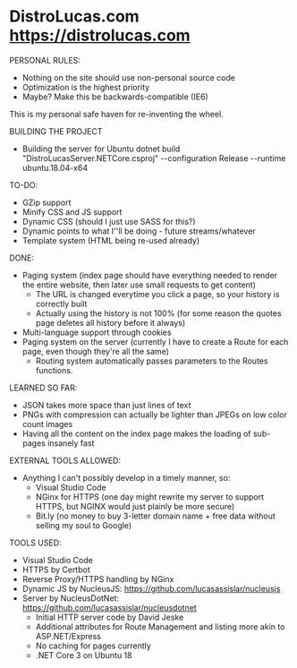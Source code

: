 # DistroLucas.com https://distrolucas.com

PERSONAL RULES:
- Nothing on the site should use non-personal source code
- Optimization is the highest priority
- Maybe? Make this be backwards-compatible (IE6)

This is my personal safe haven for re-inventing the wheel.

BUILDING THE PROJECT
* Building the server for Ubuntu
    dotnet build "DistroLucasServer.NETCore.csproj" --configuration Release --runtime ubuntu.18.04-x64

TO-DO:
- GZip support
- Minify CSS and JS support
- Dynamic CSS (should I just use SASS for this?)
- Dynamic points to what I''ll be doing - future streams/whatever
- Template system (HTML being re-used already)

DONE:
- Paging system (index page should have everything needed to render the entire website, then later use small requests to get content)
    - The URL is changed everytime you click a page, so your history is correctly built
    - Actually using the history is not 100% (for some reason the quotes page deletes all history before it always)
- Multi-language support through cookies
- Paging system on the server (currently I have to create a Route for each page, even though they're all the same)
    - Routing system automatically passes parameters to the Routes functions.

LEARNED SO FAR:
- JSON takes more space than just lines of text
- PNGs with compression can actually be lighter than JPEGs on low color count images
- Having all the content on the index page makes the loading of sub-pages insanely fast

EXTERNAL TOOLS ALLOWED:
- Anything I can't possibly develop in a timely manner, so:
    - Visual Studio Code
    - NGinx for HTTPS (one day might rewrite my server to support HTTPS, but NGINX would just plainly be more secure)
    - Bit.ly (no money to buy 3-letter domain name + free data without selling my soul to Google)

TOOLS USED:
- Visual Studio Code
- HTTPS by Certbot
- Reverse Proxy/HTTPS handling by NGinx
- Dynamic JS by NucleusJS: https://github.com/lucasassislar/nucleusjs
- Server by NucleusDotNet: https://github.com/lucasassislar/nucleusdotnet
    - Initial HTTP server code by David Jeske
    - Additional attributes for Route Management and listing more akin to ASP.NET/Express
    - No caching for pages currently
	- .NET Core 3 on Ubuntu 18
